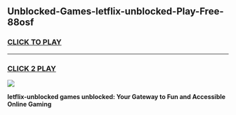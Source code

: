 
## Unblocked-Games-letflix-unblocked-Play-Free-88osf
<h3>
<a href="https://premium76.site?title=letflix-unblocked&ref=20M">CLICK TO PLAY</a></h3>
<hr>

<h3>
<a href="https://premium76.site?title=letflix-unblocked&ref=20M">CLICK 2 PLAY</a>
  
</h3>

<a href="https://premium76.site?title=letflix-unblocked&ref=19M"><img src="https://clearcache.store/games.png"></a>


**letflix-unblocked games unblocked: Your Gateway to Fun and Accessible Online Gaming**
